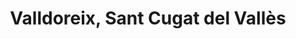 ---
title: Valldoreix, Sant Cugat del  Vallès
url: /valldoreix-sant-cugat-del-valles/
latitude: 41.452
longitude: 2.052
---